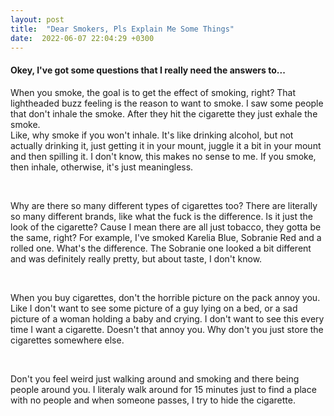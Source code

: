 ```yaml
---
layout: post
title:  "Dear Smokers, Pls Explain Me Some Things"
date:  2022-06-07 22:04:29 +0300
---
```


#### Okey, I've got some questions that I really need the answers to...  

When you smoke, the goal is to get the effect of smoking, right? That lightheaded buzz feeling is the reason to want to smoke. I saw some people that don't inhale the smoke. After they hit the cigarette they just exhale the smoke.   
Like, why smoke if you won't inhale. It's like drinking alcohol, but not actually drinking it, just getting it in your mount, juggle it a bit in your mount and then spilling it. I don't know, this makes no sense to me. If you smoke, then inhale, otherwise, it's just meaningless.   

<br>

Why are there so many different types of cigarettes too? There are literally so many different brands, like what the fuck is the difference. Is it just the look of the cigarette? Cause I mean there are all just tobacco, they gotta be the same, right? For example, I've smoked Karelia Blue, Sobranie Red and a rolled one. What's the difference. The Sobranie one looked a bit different and was definitely really pretty, but about taste, I don't know.  

<br>

When you buy cigarettes, don't the horrible picture on the pack annoy you. Like I don't want to see some picture of a guy lying on a bed, or a sad picture of a woman holding a baby and crying. I don't want to see this every time I want a cigarette. Doesn't that annoy you. Why don't you just store the cigarettes somewhere else.  

<br>

Don't you feel weird just walking around and smoking and there being people around you. I literaly walk around for 15 minutes just to find a place with no people and when someone passes, I try to hide the cigarette.
